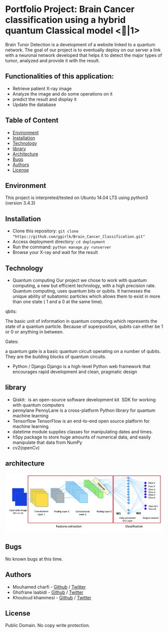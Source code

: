 # Portfolio Project: Brain Cancer classification using a hybrid quantum Classical model <🧠|1>

Brain Tunor Detection is a development of a website linked to a quantum network. The goal of our project is to eventually deploy on our server a link with a neuronal network developed that helps it to detect the major types of tumor, analyzed and provide it with the result. 

## Functionalities of this application:
* Retrieve patient X-ray image
* Analyze the image and do some operations on it
* predict the result and display it
* Update the database 

## Table of Content
* [Environment](#environment)
* [Installation](#installation)
* [Technology](#Technology)
* [library](#library)
* [Architecture](#architecture)
* [Bugs](#bugs)
* [Authors](#authors)
* [License](#license)

## Environment
This project is interpreted/tested on Ubuntu 14.04 LTS using python3 (version 3.4.3)


## Installation
* Clone this repository: `git clone "https://github.com/ggirlk/Brain_Cancer_Classification.git"`
* Access deployment directory: `cd deployment`
* Run the command: `python manage.py runserver`
* Browse your X-ray  and wait for the result

## Technology

* Quantum computing
Our project we chose to work with quantum computing, a new but efficient technology, with a high precision rate.
Quantum computing, uses quantum bits or qubits. It harnesses the unique ability of subatomic particles which allows them to 
exist in more than one state ( 1 and a 0 at the same time).
<p>qbits:</p>
The basic unit of information in quantum computing.which represents the state of a quantum particle. Because of superposition, qubits can either be 1 or 0 or anything in between.
<p>Gates:</p>
a quantum gate is a basic quantum circuit operating on a number of qubits. They are the building blocks of quantum circuits.

* Python / Django
Django is a high-level Python web framework that encourages rapid development and clean, pragmatic design


## library
- Qiskit:
 is an open-source software development kit  SDK for working with quantum computers
- pennylane 
PennyLane is a cross-platform Python library for quantum machine learning
-  Tensorflow
TensorFlow is an end-to-end open source platform for machine learning.
- datetime 
module supplies classes for manipulating dates and times.
- h5py
package  to store huge amounts of numerical data, and easily manipulate that data from NumPy
- cv2(openCv)

## architecture
![plot](./architecture.png)

## Bugs
No known bugs at this time. 

## Authors
- Mouhamed charfi - [Github](https://github.com/medcharfi96) / [Twitter](https://twitter.com/mouhamedcharfi)
- Ghofrane laabidi - [Github](https://github.com/anaruzz) / [Twitter](https://twitter.com/)
- Khouloud khammesi - [Github](https://github.com/ggirlk) / [Twitter](https://twitter.com/)


## License
Public Domain. No copy write protection. 


